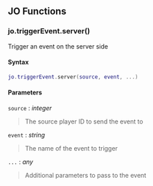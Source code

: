 
## JO Functions

### jo.triggerEvent.server()

<!-- @include: ./slots/headers.md#server|jo.triggerEvent.server -->

Trigger an event on the server side <br>

<!-- @include: ./slots/descriptions.md#server|jo.triggerEvent.server -->

#### Syntax

```lua
jo.triggerEvent.server(source, event, ...)

```

#### Parameters

`source` : _integer_
> The source player ID to send the event to
>

`event` : _string_
> The name of the event to trigger
>

`...` : _any_
> Additional parameters to pass to the event
>

<!-- @include: ./slots/examples.md#server|jo.triggerEvent.server -->

<!-- @include: ./slots/footers.md#server|jo.triggerEvent.server -->

